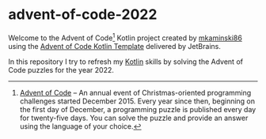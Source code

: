 # advent-of-code-2022

Welcome to the Advent of Code[^aoc] Kotlin project created by [mkaminski86][github] using the [Advent of Code Kotlin Template][template] delivered by JetBrains.

In this repository I try to refresh my [Kotlin][kotlin] skills by solving the Advent of Code puzzles for the year 2022.


[^aoc]:
    [Advent of Code][aoc] – An annual event of Christmas-oriented programming challenges started December 2015.
    Every year since then, beginning on the first day of December, a programming puzzle is published every day for twenty-five days.
    You can solve the puzzle and provide an answer using the language of your choice.

[aoc]: https://adventofcode.com
[github]: https://github.com/mkaminski86
[kotlin]: https://kotlinlang.org
[template]: https://github.com/kotlin-hands-on/advent-of-code-kotlin-template
